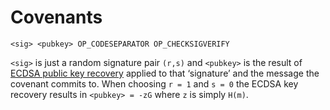 # Covenants

```
<sig> <pubkey> OP_CODESEPARATOR OP_CHECKSIGVERIFY
```


`<sig>` is just a random signature pair `(r,s)` and `<pubkey>` is the result of [ECDSA public key recovery](https://crypto.stackexchange.com/questions/18105/how-does-recovering-the-public-key-from-an-ecdsa-signature-work) applied to that ‘signature’ and the message the covenant commits to.
When choosing `r = 1` and `s = 0` the ECDSA key recovery results in `<pubkey> = -zG` where `z` is simply `H(m)`.
